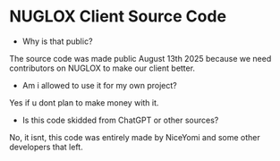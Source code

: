 # NUGLOX Client Source Code

- Why is that public?

The source code was made public August 13th 2025 because we need contributors on NUGLOX to make our client better.

- Am i allowed to use it for my own project?

Yes if u dont plan to make money with it.

- Is this code skidded from ChatGPT or other sources?

No, it isnt, this code was entirely made by NiceYomi and some other developers that left.

